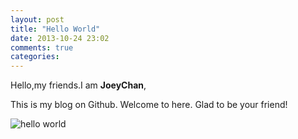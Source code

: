 ```yaml
---
layout: post
title: "Hello World"
date: 2013-10-24 23:02
comments: true
categories: 
---
```

Hello,my friends.I am **JoeyChan**,

This is my blog on Github. Welcome to here. Glad to be your friend!

![hello world](http://img1.3lian.com/img2011/04/20/s/24.jpg)

